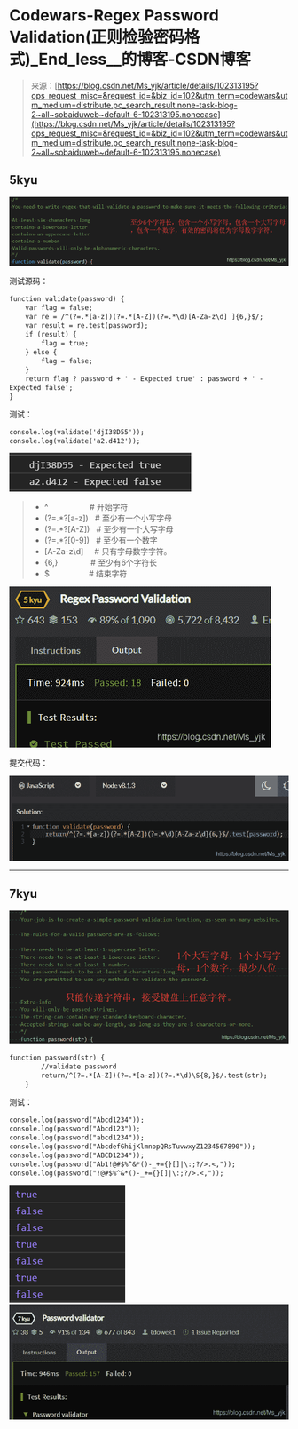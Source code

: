 <!--yml
category: codewars
date: 2022-08-13 11:52:22
-->

# Codewars-Regex Password Validation(正则检验密码格式)_End_less__的博客-CSDN博客

> 来源：[https://blog.csdn.net/Ms_yjk/article/details/102313195?ops_request_misc=&request_id=&biz_id=102&utm_term=codewars&utm_medium=distribute.pc_search_result.none-task-blog-2~all~sobaiduweb~default-6-102313195.nonecase](https://blog.csdn.net/Ms_yjk/article/details/102313195?ops_request_misc=&request_id=&biz_id=102&utm_term=codewars&utm_medium=distribute.pc_search_result.none-task-blog-2~all~sobaiduweb~default-6-102313195.nonecase)

## 5kyu

![](img/e5c8bbb56665d6438c2967c748ce2ecf.png)

测试源码：

```
function validate(password) {
    var flag = false;
    var re = /^(?=.*[a-z])(?=.*[A-Z])(?=.*\d)[A-Za-z\d] ]{6,}$/;
    var result = re.test(password);
    if (result) {
        flag = true;
    } else {
        flag = false;
    }
    return flag ? password + ' - Expected true' : password + ' - Expected false';
}
```

测试：

```
console.log(validate('djI38D55'));
console.log(validate('a2.d412'));
```

![](img/f6ad0e4cbae8b35770d9d3b0ba4b3885.png)

> *   ^                   # 开始字符
> *   (?=.*?[a-z])   # 至少有一个小写字母
> *   (?=.*?[A-Z])   # 至少有一个大写字母
> *   (?=.*?[0-9])   # 至少有一个数字
> *   [A-Za-z\d]     # 只有字母数字字符。
> *   {6,}               # 至少有6个字符长
> *   $                  # 结束字符

![](img/388b4cc6cc3bac926b51118bf360a778.png)

提交代码：

![](img/cea6047fd424fe6c94e4abdad3bfde4c.png)

* * *

## 7kyu

![](img/1e6b01760415dd027a1511863330d297.png)

```
function password(str) {
        //validate password
        return/^(?=.*[A-Z])(?=.*[a-z])(?=.*\d)\S{8,}$/.test(str);
    }
```

测试：

```
console.log(password("Abcd1234"));
console.log(password("Abcd123"));
console.log(password("abcd1234"));
console.log(password("AbcdefGhijKlmnopQRsTuvwxyZ1234567890"));
console.log(password("ABCD1234"));
console.log(password("Ab1!@#$%^&*()-_+={}[]|\:;?/>.<,"));
console.log(password("!@#$%^&*()-_+={}[]|\:;?/>.<,"));
```

![](img/51bbe1ae9cd0b85454c823b9190960ba.png)![](img/03457a94afcbfa447eee8ad41622f60a.png)